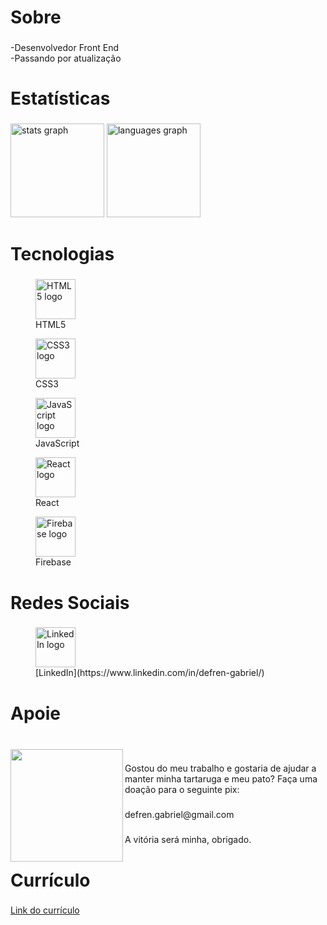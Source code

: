 <h1 align="left">Sobre</h1>

###

<p align="left">-Desenvolvedor Front End<br>-Passando por atualização</p>

###

<h1 align="left">Estatísticas</h1>

###

<div align="left">
  <img src="https://github-readme-stats.vercel.app/api?username=defren-gabriel&hide_title=false&hide_rank=false&show_icons=true&include_all_commits=true&count_private=true&disable_animations=false&theme=gruvbox_light&locale=pt-br&hide_border=false&order=1" height="150" alt="stats graph"  />
  <img src="https://github-readme-stats.vercel.app/api/top-langs?username=defren-gabriel&locale=pt-br&hide_title=false&layout=compact&card_width=320&langs_count=5&theme=gruvbox_light&hide_border=false&order=2" height="150" alt="languages graph"  />
</div>

###

<h1 align="left">Tecnologias</h1>

###

<div align="left">
  <figure>
    <img src="https://cdn.jsdelivr.net/gh/devicons/devicon/icons/html5/html5-original.svg" height="64" alt="HTML5 logo" />
    <figcaption>HTML5</figcaption>
  </figure>

  <figure>
    <img src="https://cdn.jsdelivr.net/gh/devicons/devicon/icons/css3/css3-original.svg" height="64" alt="CSS3 logo" />
    <figcaption>CSS3</figcaption>
  </figure>

  <figure>
    <img src="https://cdn.jsdelivr.net/gh/devicons/devicon/icons/javascript/javascript-original.svg" height="64" alt="JavaScript logo" />
    <figcaption>JavaScript</figcaption>
  </figure>

  <figure>
    <img src="https://cdn.jsdelivr.net/gh/devicons/devicon/icons/react/react-original.svg" height="64" alt="React logo" />
    <figcaption>React</figcaption>
  </figure>

  <figure>
    <img src="https://brandeps.com/logo-download/F/Firebase-logo-vector-02.svg" height="64" alt="Firebase logo" />
    <figcaption>Firebase</figcaption>
  </figure>
</div>

###

<h1 align="left">Redes Sociais</h1>

###

<div align="left">
  <figure>
    <img src="https://defren-gabriel.github.io/bookmarks/linkedin-icone.png" height="64" alt="LinkedIn logo" />
    <figcaption>[LinkedIn](https://www.linkedin.com/in/defren-gabriel/)</figcaption>
  </figure>
</div>

###

<h1 align="left">Apoie</h1>

###

<br clear="both">

<img align="left" height="180" src="https://defren-gabriel.github.io/bookmarks/logo-pix-256x.png"  />

###

<p align="left">Gostou do meu trabalho e gostaria de ajudar a manter minha tartaruga e meu pato? Faça uma doação para o seguinte pix:</p>

###

<p align="left">defren.gabriel@gmail.com</p>

###

<p align="left">A vitória será minha, obrigado.</p>

###

<h1 align="left">Currículo</h1>

###

[Link do currículo](https://defren-gabriel.github.io/bookmarks/curriculo-gabriel4mar2025.pdf)
